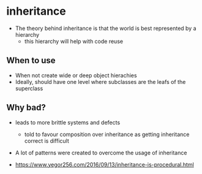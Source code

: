 # inheritance

- The theory behind inheritance is that the world is best represented by a hierarchy
  - this hierarchy will help with code reuse

## When to use

- When not create wide or deep object hierachies 
- Ideally, should have one level where subclasses are the leafs of the superclass

## Why bad?

- leads to more brittle systems and defects
  - told to favour composition over inheritance as getting inheritance correct is difficult
- A lot of patterns were created to overcome the usage of inheritance

- https://www.yegor256.com/2016/09/13/inheritance-is-procedural.html
